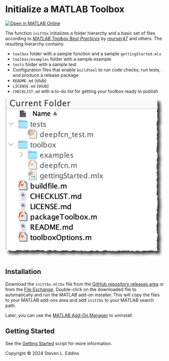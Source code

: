 # Initialize a MATLAB Toolbox

[![Open in MATLAB Online](https://www.mathworks.com/images/responsive/global/open-in-matlab-online.svg)](https://matlab.mathworks.com/open/github/v1?repo=eddins/inittbx)

The function `inittbx` initializes a folder hierarchy and a basic set of files according to [*MATLAB Toolbox Best Practices*](https://github.com/mathworks/toolboxdesign) by [rpurser47](https://github.com/rpurser47) and others. The resulting hierarchy contains:

- `toolbox` folder with a sample function and a sample `gettingStarted.mlx`
- `toolbox/examples` folder with a sample example
- `tests` folder with a sample test
- Configuration files that enable `buildtool` to run code checks, run tests, and produce a release package
- `README.md` (stub)
- `LICENSE.md` (stub)
- `CHECKLIST.md` with a to-do list for getting your toolbox ready to publish

![](./images/inittbx-toolbox-image.jpg)

## Installation

Download the `inittbx.mltbx` file from the [GitHub repository releases area](https://github.com/eddins/inittbx/releases/) or from the [File Exchange](). Double-click on the downloaded file to automatically and run the MATLAB add-on installer. This will copy the files to your MATLAB add-ons area and add `inittbx` to your MATLAB search path.

Later, you can use the [MATLAB Add-On Manager](https://www.mathworks.com/help/matlab/matlab_env/get-add-ons.html) to uninstall.

## Getting Started

See the [Getting Started](./toolbox/gettingStarted.mlx) script for more information.

Copyright &copy; 2024 Steven L. Eddins